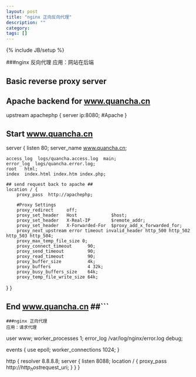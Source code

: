 ```yaml
---
layout: post
title: "nginx 正向反向代理"
description: ""
category: 
tags: []
---
```

{% include JB/setup %}

###nginx 反向代理
应用：网站在后端
## Basic reverse proxy server ##
## Apache backend for www.quancha.cn ##
upstream apachephp  {
    server ip:8080; #Apache
}

## Start www.quancha.cn ##
server {
    listen 80;
    server_name  www.quancha.cn;

    access_log  logs/quancha.access.log  main;
    error_log  logs/quancha.error.log;
    root   html;
    index  index.html index.htm index.php;

    ## send request back to apache ##
    location / {
        proxy_pass  http://apachephp;

        #Proxy Settings
        proxy_redirect     off;
        proxy_set_header   Host             $host;
        proxy_set_header   X-Real-IP        $remote_addr;
        proxy_set_header   X-Forwarded-For  $proxy_add_x_forwarded_for;
        proxy_next_upstream error timeout invalid_header http_500 http_502 http_503 http_504;
        proxy_max_temp_file_size 0;
        proxy_connect_timeout      90;
        proxy_send_timeout         90;
        proxy_read_timeout         90;
        proxy_buffer_size          4k;
        proxy_buffers              4 32k;
        proxy_busy_buffers_size    64k;
        proxy_temp_file_write_size 64k;
   }
}
## End www.quancha.cn ##```
```
###nginx 正向代理
应用：请求代理
```
user www;
worker_processes 1;
error_log /var/log/nginx/error.log debug;

events {
    use epoll;
    worker_connections 1024;
}

http {
    resolver 8.8.8.8;
    server {
        listen 8088;
        location / {
            proxy_pass http://$http_host$request_uri;
        }
    }
}
```
